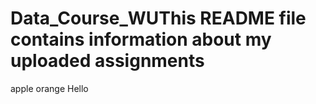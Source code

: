 # Data_Course_WUThis README file contains information about my uploaded assignments
apple
orange
Hello
